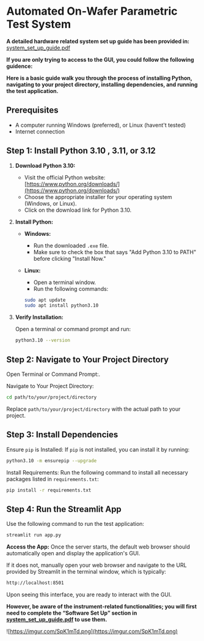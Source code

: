 # Automated On-Wafer Parametric Test System

**A detailed hardware related system set up guide has been provided in:**
[system_set_up_guide.pdf](https://github.com/Th3stral/Automated_On-Wafer_Parametric_Test_System/blob/main/system_set_up_guide.pdf)


**If you are only trying to access to the GUI, you could follow the following guidence:**

**Here is a basic guide walk you through the process of installing Python, navigating to your project directory, installing dependencies, and running the test application.**

## Prerequisites
- A computer running Windows (preferred), or Linux (havent't tested)
- Internet connection

## Step 1: Install Python 3.10 , 3.11, or 3.12

1. **Download Python 3.10:**

   - Visit the official Python website: [https://www.python.org/downloads/](https://www.python.org/downloads/)
   - Choose the appropriate installer for your operating system (Windows, or Linux).
   - Click on the download link for Python 3.10.

2. **Install Python:**

   - **Windows:**
     - Run the downloaded `.exe` file.
     - Make sure to check the box that says "Add Python 3.10 to PATH" before clicking "Install Now."
   
   - **Linux:**
     - Open a terminal window.
     - Run the following commands:

     ```bash
     sudo apt update
     sudo apt install python3.10
     ```

3. **Verify Installation:**

   Open a terminal or command prompt and run:

   ```bash
   python3.10 --version
   ```

## Step 2: Navigate to Your Project Directory

Open Terminal or Command Prompt:.

Navigate to Your Project Directory:

```bash
cd path/to/your/project/directory
```

Replace `path/to/your/project/directory` with the actual path to your project.

## Step 3: Install Dependencies

Ensure `pip` is Installed:
If `pip` is not installed, you can install it by running:

```bash
python3.10 -m ensurepip --upgrade
```

Install Requirements:
Run the following command to install all necessary packages listed in `requirements.txt`:

```bash
pip install -r requirements.txt
```

## Step 4: Run the Streamlit App

Use the following command to run the test application:


```bash
streamlit run app.py
```

**Access the App:**
Once the server starts, the default web browser should automatically open and display the application's GUI. 

If it does not, manually open your web browser and navigate to the URL provided by Streamlit in the terminal window, which is typically:

```bash
http://localhost:8501
```

Upon seeing this interface, you are ready to interact with the GUI.

**However, be aware of the instrument-related functionalities; you will first need to complete the “Software Set Up” section in [system_set_up_guide.pdf](https://github.com/Th3stral/Automated_On-Wafer_Parametric_Test_System/blob/main/system_set_up_guide.pdf) to use them.**

![https://imgur.com/SpK1mTd.png](https://imgur.com/SpK1mTd.png)
